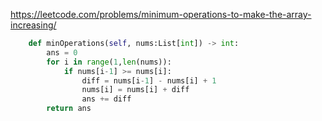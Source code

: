 https://leetcode.com/problems/minimum-operations-to-make-the-array-increasing/

```python
    def minOperations(self, nums:List[int]) -> int:
        ans = 0
        for i in range(1,len(nums)):
            if nums[i-1] >= nums[i]:
                diff = nums[i-1] - nums[i] + 1
                nums[i] = nums[i] + diff
                ans += diff
        return ans
```